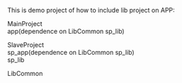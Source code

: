 This is demo project of how to include lib project on APP:  

MainProject  
  app(dependence on LibCommon sp_lib)

SlaveProject  
  sp_app(dependence on LibCommon sp_lib)  
  sp_lib  

LibCommon  

